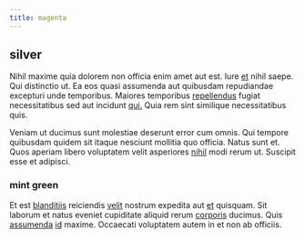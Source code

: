 ```yaml
---
title: magenta
---
```


## silver

Nihil maxime quia dolorem non officia enim amet aut est. Iure [et](/eos/libero/eveniet/borders_agent.md) nihil saepe. Qui distinctio ut. Ea eos quasi assumenda aut quibusdam repudiandae excepturi unde temporibus. Maiores temporibus [repellendus](/eos/est/neque/peso_uruguayo_games__shoes_&_clothing_lari.md) fugiat necessitatibus sed aut incidunt [qui.](/eos/libero/eveniet/personal_loan_account.md) Quia rem sint similique necessitatibus quis.

Veniam ut ducimus sunt molestiae deserunt error cum omnis. Qui tempore quibusdam quidem sit itaque nesciunt mollitia quo officia. Natus sunt et. Quos aperiam libero voluptatem velit asperiores [nihil](/quas/profit_focused.md) modi rerum ut. Suscipit esse et adipisci.

### mint green

Et est [blanditiis](/dolore/odio/neque/libero/xss_cyan_open_source.md) reiciendis [velit](/dolore/odio/neque/repellat/toolset.md) nostrum expedita aut [et](/eos/est/neque/1080p.md) quisquam. Sit laborum et natus eveniet cupiditate aliquid rerum [corporis](/facere/temporibus/adipisci/quasi/content.md) ducimus. Quis [assumenda](/consequatur/architecto/best_of_breed_sas.md) [id](/facere/odit/licensed_granite_salad.md) maxime. Occaecati voluptatem autem in et non ab officiis.
